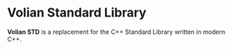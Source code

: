 # Volian Standard Library
**Volian STD** is a replacement for the C++ Standard Library written in modern C++.